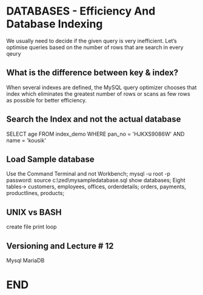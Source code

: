 # DATABASES - Efficiency And Database Indexing

We usually need to decide if the given query is very inefficient. Let’s optimise queries based on the number of rows that are search in every qeury

## What is the difference between key & index?

When several indexes are defined, the MySQL query optimizer chooses that index which eliminates the greatest number of rows or scans as few rows as possible for better efficiency.

## Search the Index and not the actual database

SELECT age FROM index_demo WHERE pan_no = 'HJKXS9086W' AND name = 'kousik'

## Load Sample database

Use the Command Terminal and not Workbench;
mysql -u root -p
password:
source c:\zed\mysampledatabase.sql
show databases;
Eight tables-> customers, employees, offices, orderdetails; orders, payments, productlines, products;


## UNIX vs BASH

create file
print loop

## Versioning and Lecture # 12

Mysql
MariaDB

# END
